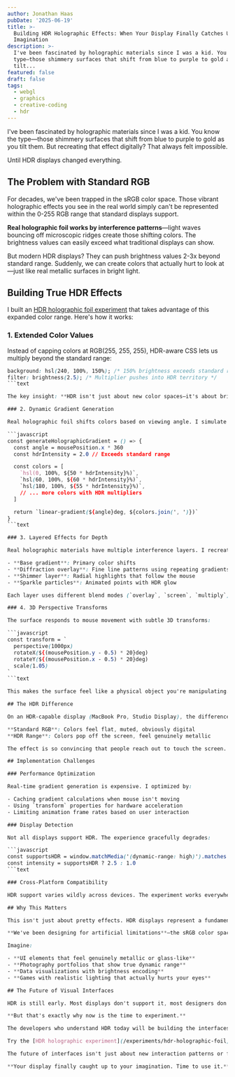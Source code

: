 ```yaml
---
author: Jonathan Haas
pubDate: '2025-06-19'
title: >-
  Building HDR Holographic Effects: When Your Display Finally Catches Up to Your
  Imagination
description: >-
  I've been fascinated by holographic materials since I was a kid. You know the
  type—those shimmery surfaces that shift from blue to purple to gold as you
  tilt...
featured: false
draft: false
tags:
  - webgl
  - graphics
  - creative-coding
  - hdr
---
```


I've been fascinated by holographic materials since I was a kid. You know the type—those shimmery surfaces that shift from blue to purple to gold as you tilt them. But recreating that effect digitally? That always felt impossible.

Until HDR displays changed everything.

## The Problem with Standard RGB

For decades, we've been trapped in the sRGB color space. Those vibrant holographic effects you see in the real world simply can't be represented within the 0-255 RGB range that standard displays support.

**Real holographic foil works by interference patterns**—light waves bouncing off microscopic ridges create those shifting colors. The brightness values can easily exceed what traditional displays can show.

But modern HDR displays? They can push brightness values 2-3x beyond standard range. Suddenly, we can create colors that actually hurt to look at—just like real metallic surfaces in bright light.

## Building True HDR Effects

I built an [HDR holographic foil experiment](/experiments/hdr-holographic-foil) that takes advantage of this expanded color range. Here's how it works:

### 1. Extended Color Values

Instead of capping colors at RGB(255, 255, 255), HDR-aware CSS lets us multiply beyond the standard range:

````css
background: hsl(240, 100%, 150%); /* 150% brightness exceeds standard range */
filter: brightness(2.5); /* Multiplier pushes into HDR territory */
```text

The key insight: **HDR isn't just about new color spaces—it's about brightness multipliers that exceed 1.0.**

### 2. Dynamic Gradient Generation

Real holographic foil shifts colors based on viewing angle. I simulate this with mouse-driven gradients:

```javascript
const generateHolographicGradient = () => {
  const angle = mousePosition.x * 360
  const hdrIntensity = 2.0 // Exceeds standard range

  const colors = [
    `hsl(0, 100%, ${50 * hdrIntensity}%)`,
    `hsl(60, 100%, ${60 * hdrIntensity}%)`,
    `hsl(180, 100%, ${55 * hdrIntensity}%)`,
    // ... more colors with HDR multipliers
  ]

  return `linear-gradient(${angle}deg, ${colors.join(', ')})`
}
```text

### 3. Layered Effects for Depth

Real holographic materials have multiple interference layers. I recreate this with stacked visual effects:

- **Base gradient**: Primary color shifts
- **Diffraction overlay**: Fine line patterns using repeating gradients
- **Shimmer layer**: Radial highlights that follow the mouse
- **Sparkle particles**: Animated points with HDR glow

Each layer uses different blend modes (`overlay`, `screen`, `multiply`) to create the complex interference patterns you see in real materials.

### 4. 3D Perspective Transforms

The surface responds to mouse movement with subtle 3D transforms:

```javascript
const transform = `
  perspective(1000px)
  rotateX(${(mousePosition.y - 0.5) * 20}deg)
  rotateY(${(mousePosition.x - 0.5) * 20}deg)
  scale(1.05)
`
```text

This makes the surface feel like a physical object you're manipulating.

## The HDR Difference

On an HDR-capable display (MacBook Pro, Studio Display), the difference is striking:

**Standard RGB**: Colors feel flat, muted, obviously digital
**HDR Range**: Colors pop off the screen, feel genuinely metallic

The effect is so convincing that people reach out to touch the screen.

## Implementation Challenges

### Performance Optimization

Real-time gradient generation is expensive. I optimized by:

- Caching gradient calculations when mouse isn't moving
- Using `transform` properties for hardware acceleration
- Limiting animation frame rates based on user interaction

### Display Detection

Not all displays support HDR. The experience gracefully degrades:

```javascript
const supportsHDR = window.matchMedia('(dynamic-range: high)').matches
const intensity = supportsHDR ? 2.5 : 1.0
```text

### Cross-Platform Compatibility

HDR support varies wildly across devices. The experiment works everywhere but shines on capable displays.

## Why This Matters

This isn't just about pretty effects. HDR displays represent a fundamental shift in what's possible with web interfaces.

**We've been designing for artificial limitations**—the sRGB color space—for 30 years. HDR removes those constraints.

Imagine:

- **UI elements that feel genuinely metallic or glass-like**
- **Photography portfolios that show true dynamic range**
- **Data visualizations with brightness encoding**
- **Games with realistic lighting that actually hurts your eyes**

## The Future of Visual Interfaces

HDR is still early. Most displays don't support it, most designers don't think about it, and most developers don't know how to use it.

**But that's exactly why now is the time to experiment.**

The developers who understand HDR today will be building the interfaces everyone else copies tomorrow.

Try the [HDR holographic experiment](/experiments/hdr-holographic-foil) if you have an HDR display. If you don't? Well, that's a good reason to upgrade.

The future of interfaces isn't just about new interaction patterns or faster performance. It's about breaking through the visual barriers we've accepted for decades.

**Your display finally caught up to your imagination. Time to use it.**
````
